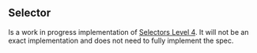 ## Selector

Is a work in progress implementation of [Selectors Level 4](https://drafts.csswg.org/selectors/).
It will not be an exact implementation and does not need to fully implement the spec.